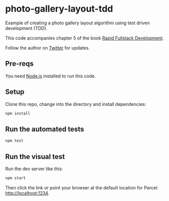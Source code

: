 # photo-gallery-layout-tdd

Example of creating a photo gallery layout algorithm using test driven development (TDD).

This code accompanies chapter 5 of the book [Rapid Fullstack Development](https://rapidfullstackdevelopment.com/).

Follow the author on [Twitter](https://twitter.com/codecapers) for updates.

## Pre-reqs

You need [Node.js](https://nodejs.org/) installed to run this code.

## Setup

Clone this repo, change into the directory and install dependencies:

```bash
npm install
```

## Run the automated tests

```bash
npm test
```

## Run the visual test

Run the dev server like this:

```bash
npm start
```

Then click the link or point your browser at the default location for Parcel: [http://localhost:1234](http://localhost:1234).

